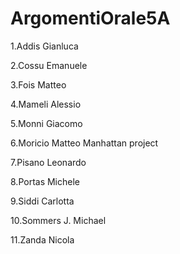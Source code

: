 # ArgomentiOrale5A

1.Addis Gianluca 

2.Cossu Emanuele

3.Fois Matteo

4.Mameli Alessio

5.Monni Giacomo

6.Moricio Matteo Manhattan project 

7.Pisano Leonardo

8.Portas Michele

9.Siddi Carlotta

10.Sommers J. Michael

11.Zanda Nicola
